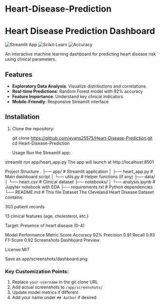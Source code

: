 # Heart-Disease-Prediction
# Heart Disease Prediction Dashboard

![Streamlit App](https://img.shields.io/badge/Streamlit-FF4B4B?style=for-the-badge&logo=Streamlit&logoColor=white)
![Scikit-Learn](https://img.shields.io/badge/scikit--learn-%23F7931E.svg?style=for-the-badge&logo=scikit-learn&logoColor=white)
![Accuracy](https://img.shields.io/badge/accuracy-92%25-brightgreen?style=for-the-badge)

An interactive machine learning dashboard for predicting heart disease risk using clinical parameters.

## Features

- **Exploratory Data Analysis**: Visualize distributions and correlations
- **Real-time Predictions**: Random Forest model with 92% accuracy
- **Feature Importance**: Understand key clinical indicators
- **Mobile-Friendly**: Responsive Streamlit interface

## Installation

1. Clone the repository:

   git clone https://github.com/evans25575/Heart-Disease-Prediction.git
   cd Heart-Disease-Prediction

   Usage
Run the Streamlit app:


streamlit run app/heart_app.py
The app will launch at http://localhost:8501

Project Structure
.
├── app/                  # Streamlit application
│   ├── heart_app.py      # Main dashboard script
│   └── utils.py          # Helper functions (if any)
├── data/                 
│   └── heart.csv         # Clinical dataset
├── notebooks/
│   └── analysis.ipynb    # Jupyter notebook with EDA
├── requirements.txt      # Python dependencies
└── README.md             # This file
Dataset
The Cleveland Heart Disease Dataset contains:

303 patient records

13 clinical features (age, cholesterol, etc.)

Target: Presence of heart disease (0-4)

Model Performance
Metric	Score
Accuracy	92%
Precision	0.91
Recall	0.93
F1-Score	0.92
Screenshots
Dashboard Preview <!-- Add your screenshot -->

License
MIT



Save as app/screenshots/dashboard.png


### Key Customization Points:
1. Replace `your-username` in the git clone URL
2. Add actual screenshots to `/app/screenshots/`
3. Update model metrics if different
4. Add your name under `## Author` if desired
